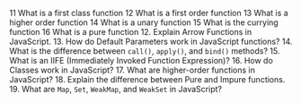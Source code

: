 11 What is a first class function
12 What is a first order function
13 What is a higher order function
14 What is a unary function
15 What is the currying function
16 What is a pure function 12. Explain Arrow Functions in JavaScript. 13. How do Default Parameters work in JavaScript functions? 14. What is the difference between `call()`, `apply()`, and `bind()` methods? 15. What is an IIFE (Immediately Invoked Function Expression)? 16. How do Classes work in JavaScript? 17. What are higher-order functions in JavaScript? 18. Explain the difference between Pure and Impure functions. 19. What are `Map`, `Set`, `WeakMap`, and `WeakSet` in JavaScript?
